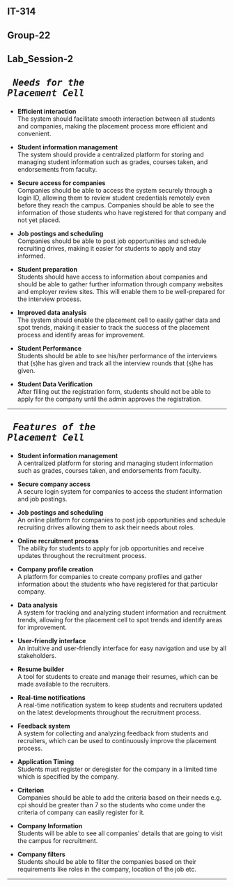 ## IT-314 ##
## Group-22 ## 
## Lab_Session-2 ##

 ## <pre> *Needs for the Placement Cell* </pre>

* **Efficient interaction** <br>
The system should facilitate smooth interaction between all students and companies, making the placement process more efficient and convenient.

* **Student information management** <br>
The system should provide a centralized platform for storing and managing student information such as grades, courses taken, and endorsements from faculty.

* **Secure access for companies** <br>
Companies should be able to access the system securely through a login ID, allowing them to review student credentials remotely even before they reach the campus. 
Companies should be able to see the information of those students who have registered for that company and not yet placed.

* **Job postings and scheduling** <br>
Companies should be able to post job opportunities and schedule recruiting drives, making it easier for students to apply and stay informed. 

* **Student preparation** <br>
Students should have access to information about companies and should be able to gather further information through company websites and employer review sites. This will enable them to be well-prepared for the interview process.

* **Improved data analysis** <br>
The system should enable the placement cell to easily gather data and spot trends, making it easier to track the success of the placement process and identify areas for improvement.

* **Student Performance** <br>
Students should be able to see his/her performance of the interviews that (s)he has given and track all the interview rounds that (s)he has given.

* **Student Data Verification**<br>
After filling out the registration form, students should not be able to apply for the company until the admin approves the registration.

----
## <pre> *Features of the Placement Cell* </pre>

* **Student information management**<br>
A centralized platform for storing and managing student information such as grades, courses taken, and endorsements from faculty.

* **Secure company access**<br>
A secure login system for companies to access the student information and job postings.

* **Job postings and scheduling**<br>
An online platform for companies to post job opportunities and schedule recruiting drives allowing them to ask their needs about roles.

* **Online recruitment process**<br>
The ability for students to apply for job opportunities and receive updates throughout the recruitment process.

* **Company profile creation**<br>
A platform for companies to create company profiles and gather information about the students who have registered for that particular company.

* **Data analysis**<br>
A system for tracking and analyzing student information and recruitment trends, allowing for the placement cell to spot trends and identify areas for improvement.

* **User-friendly interface**<br>
An intuitive and user-friendly interface for easy navigation and use by all stakeholders.

* **Resume builder**<br>
A tool for students to create and manage their resumes, which can be made available to the recruiters.

* **Real-time notifications**<br>
A real-time notification system to keep students and recruiters updated on the latest developments throughout the recruitment process.

* **Feedback system**<br>
A system for collecting and analyzing feedback from students and recruiters, which can be used to continuously improve the placement process.

* **Application Timing**<br>
Students must register or deregister for the company in a limited time which is specified by the company.

* **Criterion**<br>
Companies should be able to add the criteria based on their needs e.g. cpi should be greater than 7 so the students who come under the criteria of company can easily register for it.

* **Company Information**<br>
Students will be able to see all companies' details that are going to visit the campus for recruitment.

* **Company filters**<br>
Students should be able to filter the companies based on their requirements like roles in the company, location of the job etc.
----
